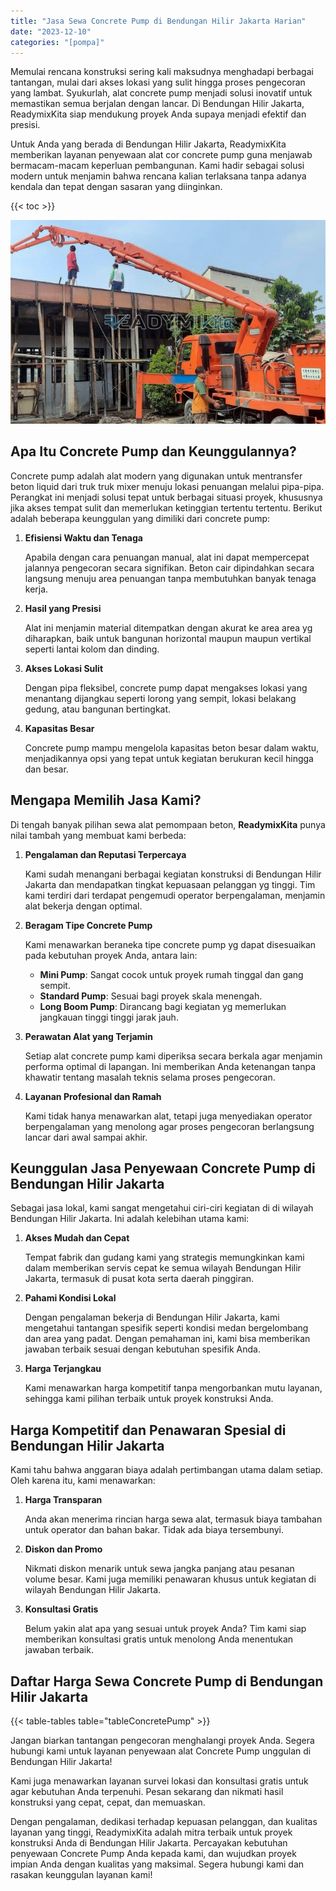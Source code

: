 ```yaml
---
title: "Jasa Sewa Concrete Pump di Bendungan Hilir Jakarta Harian"
date: "2023-12-10"
categories: "[pompa]"
---
```


Memulai rencana konstruksi sering kali maksudnya menghadapi berbagai tantangan, mulai dari akses lokasi yang sulit hingga proses pengecoran yang lambat. Syukurlah, alat concrete pump menjadi solusi inovatif untuk memastikan semua berjalan dengan lancar. Di Bendungan Hilir Jakarta, ReadymixKita siap mendukung proyek Anda supaya menjadi efektif dan presisi.

Untuk Anda yang berada di Bendungan Hilir Jakarta, ReadymixKita memberikan layanan penyewaan alat cor concrete pump guna menjawab bermacam-macam keperluan pembangunan. Kami hadir sebagai solusi modern untuk menjamin bahwa rencana kalian terlaksana tanpa adanya kendala dan tepat dengan sasaran yang diinginkan.

{{< toc >}}

![Jasa Sewa Concrete Pump di Bendungan Hilir Jakarta Harian](/images/pompa/sewa-pompa-21.jpg)

## Apa Itu Concrete Pump dan Keunggulannya?

Concrete pump adalah alat modern yang digunakan untuk mentransfer beton liquid dari truk truk mixer menuju lokasi penuangan melalui pipa-pipa. Perangkat ini menjadi solusi tepat untuk berbagai situasi proyek, khususnya jika akses tempat sulit dan memerlukan ketinggian tertentu tertentu. Berikut adalah beberapa keunggulan yang dimiliki dari concrete pump:

1. **Efisiensi Waktu dan Tenaga**

   Apabila dengan cara penuangan manual, alat ini dapat mempercepat jalannya pengecoran secara signifikan. Beton cair dipindahkan secara langsung menuju area penuangan tanpa membutuhkan banyak tenaga kerja.

2. **Hasil yang Presisi**

   Alat ini menjamin material ditempatkan dengan akurat ke area area yg diharapkan, baik untuk bangunan horizontal maupun maupun vertikal seperti lantai kolom dan dinding.

3. **Akses Lokasi Sulit**

   Dengan pipa fleksibel, concrete pump dapat mengakses lokasi yang menantang dijangkau seperti lorong yang sempit, lokasi belakang gedung, atau bangunan bertingkat.

4. **Kapasitas Besar**

   Concrete pump mampu mengelola kapasitas beton besar dalam waktu, menjadikannya opsi yang tepat untuk kegiatan berukuran kecil hingga dan besar.

## Mengapa Memilih Jasa Kami?

Di tengah banyak pilihan sewa alat pemompaan beton, **ReadymixKita** punya nilai tambah yang membuat kami berbeda:

1. **Pengalaman dan Reputasi Terpercaya**

   Kami sudah menangani berbagai kegiatan konstruksi di Bendungan Hilir Jakarta dan mendapatkan tingkat kepuasaan pelanggan yg tinggi. Tim kami terdiri dari terdapat pengemudi operator berpengalaman, menjamin alat bekerja dengan optimal.

2. **Beragam Tipe Concrete Pump**

   Kami menawarkan beraneka tipe concrete pump yg dapat disesuaikan pada kebutuhan proyek Anda, antara lain:
   - **Mini Pump**: Sangat cocok untuk proyek rumah tinggal dan gang sempit.
   - **Standard Pump**: Sesuai bagi proyek skala menengah.
   - **Long Boom Pump**: Dirancang bagi kegiatan yg memerlukan jangkauan tinggi tinggi jarak jauh.

3. **Perawatan Alat yang Terjamin**

   Setiap alat concrete pump kami diperiksa secara berkala agar menjamin performa optimal di lapangan. Ini memberikan Anda ketenangan tanpa khawatir tentang masalah teknis selama proses pengecoran.

4. **Layanan Profesional dan Ramah**

   Kami tidak hanya menawarkan alat, tetapi juga menyediakan operator berpengalaman yang menolong agar proses pengecoran berlangsung lancar dari awal sampai akhir.

## Keunggulan Jasa Penyewaan Concrete Pump di Bendungan Hilir Jakarta

Sebagai jasa lokal, kami sangat mengetahui ciri-ciri kegiatan di di wilayah Bendungan Hilir Jakarta. Ini adalah kelebihan utama kami:

1. **Akses Mudah dan Cepat**

   Tempat fabrik dan gudang kami yang strategis memungkinkan kami dalam memberikan servis cepat ke semua wilayah Bendungan Hilir Jakarta, termasuk di pusat kota serta daerah pinggiran.

2. **Pahami Kondisi Lokal**

   Dengan pengalaman bekerja di Bendungan Hilir Jakarta, kami mengetahui tantangan spesifik seperti kondisi medan bergelombang dan area yang padat. Dengan pemahaman ini, kami bisa memberikan jawaban terbaik sesuai dengan kebutuhan spesifik Anda.

3. **Harga Terjangkau**

   Kami menawarkan harga kompetitif tanpa mengorbankan mutu layanan, sehingga kami pilihan terbaik untuk proyek konstruksi Anda.

## Harga Kompetitif dan Penawaran Spesial di Bendungan Hilir Jakarta

Kami tahu bahwa anggaran biaya adalah pertimbangan utama dalam setiap. Oleh karena itu, kami menawarkan:

1. **Harga Transparan**

   Anda akan menerima rincian harga sewa alat, termasuk biaya tambahan untuk operator dan bahan bakar. Tidak ada biaya tersembunyi.

2. **Diskon dan Promo**

   Nikmati diskon menarik untuk sewa jangka panjang atau pesanan volume besar. Kami juga memiliki penawaran khusus untuk kegiatan di wilayah Bendungan Hilir Jakarta.

3. **Konsultasi Gratis**

   Belum yakin alat apa yang sesuai untuk proyek Anda? Tim kami siap memberikan konsultasi gratis untuk menolong Anda menentukan jawaban terbaik.

## Daftar Harga Sewa Concrete Pump di Bendungan Hilir Jakarta

{{< table-tables table="tableConcretePump" >}}

Jangan biarkan tantangan pengecoran menghalangi proyek Anda. Segera hubungi kami untuk layanan penyewaan alat Concrete Pump unggulan di Bendungan Hilir Jakarta!

Kami juga menawarkan layanan survei lokasi dan konsultasi gratis untuk agar kebutuhan Anda terpenuhi. Pesan sekarang dan nikmati hasil konstruksi yang cepat, cepat, dan memuaskan.

Dengan pengalaman, dedikasi terhadap kepuasan pelanggan, dan kualitas layanan yang tinggi, ReadymixKita adalah mitra terbaik untuk proyek konstruksi Anda di Bendungan Hilir Jakarta. Percayakan kebutuhan penyewaan Concrete Pump Anda kepada kami, dan wujudkan proyek impian Anda dengan kualitas yang maksimal. Segera hubungi kami dan rasakan keunggulan layanan kami!